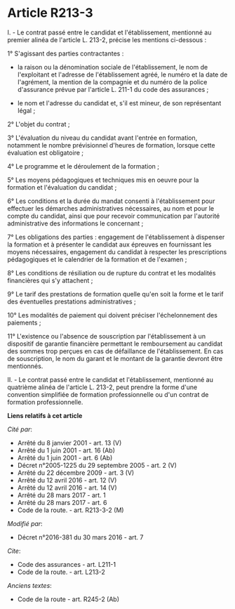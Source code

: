 # Article R213-3

I. - Le contrat passé entre le candidat et l'établissement, mentionné au premier alinéa de l'article L. 213-2, précise les
mentions ci-dessous : 

1° S'agissant des parties contractantes :

- la raison ou la dénomination sociale de l'établissement, le nom de l'exploitant et l'adresse de l'établissement agréé, le
numéro et la date de l'agrément, la mention de la compagnie et du numéro de la police d'assurance prévue par l'article L.
211-1 du code des assurances ;

- le nom et l'adresse du candidat et, s'il est mineur, de son représentant légal ; 

2° L'objet du contrat ; 

3° L'évaluation du niveau du candidat avant l'entrée en formation, notamment le nombre prévisionnel d'heures de formation,
lorsque cette évaluation est obligatoire ; 

4° Le programme et le déroulement de la formation ; 

5° Les moyens pédagogiques et techniques mis en oeuvre pour la formation et l'évaluation du candidat ; 

6° Les conditions et la durée du mandat consenti à l'établissement pour effectuer les démarches administratives nécessaires,
au nom et pour le compte du candidat, ainsi que pour recevoir communication par l'autorité administrative des informations le
concernant ; 

7° Les obligations des parties : engagement de l'établissement à dispenser la formation et à présenter le candidat aux
épreuves en fournissant les moyens nécessaires, engagement du candidat à respecter les prescriptions pédagogiques et le
calendrier de la formation et de l'examen ; 

8° Les conditions de résiliation ou de rupture du contrat et les modalités financières qui s'y attachent ; 

9° Le tarif des prestations de formation quelle qu'en soit la forme et le tarif des éventuelles prestations
administratives ; 

10° Les modalités de paiement qui doivent préciser l'échelonnement des paiements ; 

11° L'existence ou l'absence de souscription par l'établissement à un dispositif de garantie financière permettant le
remboursement au candidat des sommes trop perçues en cas de défaillance de l'établissement. En cas de souscription, le nom du
garant et le montant de la garantie devront être mentionnés.

II. - Le contrat passé entre le candidat et l'établissement, mentionné au quatrième alinéa de l'article L. 213-2, peut
prendre la forme d'une convention simplifiée de formation professionnelle ou d'un contrat de formation professionnelle.

**Liens relatifs à cet article**

_Cité par_:

  - Arrêté du 8 janvier 2001 - art. 13 (V)
  - Arrêté du 1 juin 2001 - art. 16 (Ab)
  - Arrêté du 1 juin 2001 - art. 6 (Ab)
  - Décret n°2005-1225 du 29 septembre 2005 - art. 2 (V)
  - Arrêté du 22 décembre 2009 - art. 3 (V)
  - Arrêté du 12 avril 2016 - art. 12 (V)
  - Arrêté du 12 avril 2016 - art. 14 (V)
  - Arrêté du 28 mars 2017 - art. 1
  - Arrêté du 28 mars 2017 - art. 6
  - Code de la route. - art. R213-3-2 (M)

_Modifié par_:

  - Décret n°2016-381 du 30 mars 2016 - art. 7

_Cite_:

  - Code des assurances - art. L211-1
  - Code de la route. - art. L213-2

_Anciens textes_:

  - Code de la route - art. R245-2 (Ab)
